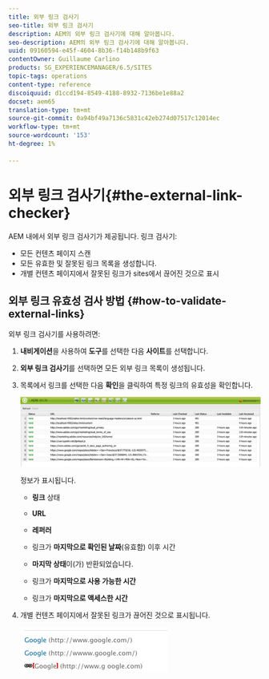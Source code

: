 ```yaml
---
title: 외부 링크 검사기
seo-title: 외부 링크 검사기
description: AEM의 외부 링크 검사기에 대해 알아봅니다.
seo-description: AEM의 외부 링크 검사기에 대해 알아봅니다.
uuid: 09160594-e45f-4604-8b36-f14b148b9f63
contentOwner: Guillaume Carlino
products: SG_EXPERIENCEMANAGER/6.5/SITES
topic-tags: operations
content-type: reference
discoiquuid: d1ccd194-8549-4188-8932-7136be1e88a2
docset: aem65
translation-type: tm+mt
source-git-commit: 0a94bf49a7136c5831c42eb274d07517c12014ec
workflow-type: tm+mt
source-wordcount: '153'
ht-degree: 1%

---
```



# 외부 링크 검사기{#the-external-link-checker}

AEM 내에서 외부 링크 검사기가 제공됩니다. 링크 검사기:

* 모든 컨텐츠 페이지 스캔
* 모든 유효한 및 잘못된 링크 목록을 생성합니다.
* 개별 컨텐츠 페이지에서 잘못된 링크가 sites에서 끊어진 것으로 표시

## 외부 링크 유효성 검사 방법 {#how-to-validate-external-links}

외부 링크 검사기를 사용하려면:

1. **내비게이션**&#x200B;을 사용하여 **도구**&#x200B;를 선택한 다음 **사이트**&#x200B;를 선택합니다.
1. **외부 링크 검사기**&#x200B;를 선택하면 모든 외부 링크 목록이 생성됩니다.
1. 목록에서 링크를 선택한 다음 **확인**&#x200B;을 클릭하여 특정 링크의 유효성을 확인합니다.

   ![](assets/telc-01.png)

   정보가 표시됩니다.

   * **링크** 상태
   * **URL**
   * **레퍼러**
   * 링크가 **마지막으로 확인된 날짜**(유효함) 이후 시간
   * **마지막 상태**&#x200B;이(가) 반환되었습니다.

   * 링크가 **마지막으로 사용 가능한 시간**
   * 링크가 **마지막으로 액세스한 시간**

1. 개별 컨텐츠 페이지에서 잘못된 링크가 끊어진 것으로 표시됩니다.

   ![](assets/chlimage_1-143.png)